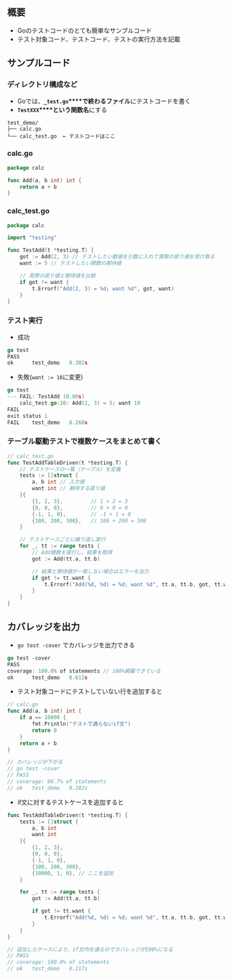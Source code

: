 
## 概要

- Goのテストコードのとても簡単なサンプルコード
- テスト対象コード、テストコード、テストの実行方法を記載

## サンプルコード


### ディレクトリ構成など

- Goでは、**`_test.go`****で終わるファイル**にテストコードを書く
- **`TestXXX`****という関数名**にする

```shell
test_demo/
├── calc.go
└── calc_test.go  ← テストコードはここ
```


### calc.go


```go
package calc

func Add(a, b int) int {
	return a + b
}
```


### calc_test.go


```go
package calc

import "testing"

func TestAdd(t *testing.T) {
	got := Add(2, 3) // テストしたい数値を引数に入れて実際の戻り値を受け取る
	want := 5 // テストしたい関数の期待値

	// 実際の戻り値と期待値を比較
	if got != want {
		t.Errorf("Add(2, 3) = %d; want %d", got, want)
	}
}
```


### テスト実行

- 成功

```go
go test
PASS
ok  	test_demo	0.302s
```

- 失敗(`want := 10`に変更)

```go
go test
--- FAIL: TestAdd (0.00s)
    calc_test.go:10: Add(2, 3) = 5; want 10
FAIL
exit status 1
FAIL	test_demo	0.268s
```


### テーブル駆動テストで複数ケースをまとめて書く


```go
// calc_test.go
func TestAddTableDriven(t *testing.T) {
	// テストケースの一覧（テーブル）を定義
	tests := []struct {
		a, b int // 入力値
		want int // 期待する戻り値
	}{
		{1, 2, 3},         // 1 + 2 = 3
		{0, 0, 0},         // 0 + 0 = 0
		{-1, 1, 0},        // -1 + 1 = 0
		{100, 200, 300},   // 100 + 200 = 300
	}

	// テストケースごとに繰り返し実行
	for _, tt := range tests {
		// Add関数を実行し、結果を取得
		got := Add(tt.a, tt.b)

		// 結果と期待値が一致しない場合はエラーを出力
		if got != tt.want {
			t.Errorf("Add(%d, %d) = %d; want %d", tt.a, tt.b, got, tt.want)
		}
	}
}
```


## カバレッジを出力

- `go test -cover` でカバレッジを出力できる

```go
go test -cover
PASS
coverage: 100.0% of statements // 100%網羅できている
ok  	test_demo	0.612s
```

- テスト対象コードにテストしていない行を追加すると

```go
// calc.go
func Add(a, b int) int {
	if a == 10000 {
		fmt.Println("テストで通らないif文")
		return 0
	}
	return a + b
}

// カバレッジが下がる
// go test -cover
// PASS
// coverage: 66.7% of statements
// ok  	test_demo	0.282s

```

- if文に対するテストケースを追加すると

```go
func TestAddTableDriven(t *testing.T) {
	tests := []struct {
		a, b int
		want int
	}{
		{1, 2, 3},
		{0, 0, 0},
		{-1, 1, 0},
		{100, 200, 300},
		{10000, 1, 0}, // ここを追加
	}

	for _, tt := range tests {
		got := Add(tt.a, tt.b)

		if got != tt.want {
			t.Errorf("Add(%d, %d) = %d; want %d", tt.a, tt.b, got, tt.want)
		}
	}
}

// 追加したケースにより、if文内を通るのでカバレッジが100%になる
// PASS
// coverage: 100.0% of statements
// ok  	test_demo	0.217s
```

